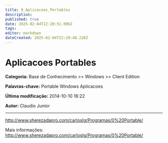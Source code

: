 ```yaml
---
title: 9_Aplicacoes_Portables
description: 
published: true
date: 2025-02-04T22:20:51.096Z
tags: 
editor: markdown
dateCreated: 2025-02-04T22:20:48.228Z
---
```


# Aplicacoes Portables

**Categoria:** Base de Conhecimento >> Windows >> Client Edition

**Palavras-chave:** Portable Windows Aplicacoes

**Última modificação:** 2014-10-10 16:22

**Autor:** Claudio Junior

---

http://www.sherezadapro.com/carloslg/Programas/0%20Portable/<br /><div id="newFAQContentLink">Mais informações: <a href="http://www.sherezadapro.com/carloslg/Programas/0%20Portable/" target="\_blank">http://www.sherezadapro.com/carloslg/Programas/0%20Portable/</a></div>